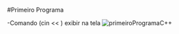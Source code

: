 
#Primeiro Programa 

-Comando (cin << )  exibir na tela 
![primeiroProgramaC++](https://user-images.githubusercontent.com/101153757/223180177-52de9ac2-0adf-4246-8097-35a4a70fb169.PNG)
